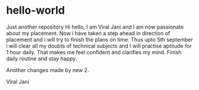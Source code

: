 # hello-world
Just another repository
Hi hello, I am Viral Jani and I am now passionate about my placement.
Now i have taken a step ahead in direction of placement and i will try to finish the plans on time.
Thus upto 5th september i will clear all my doubts of technical subjects and I will practise aptitude for 1 hour daily.
That makes me feel confident and clarifies my mind.
Finish daily routine and stay happy.

Another changes made by new 2.

Viral Jani
